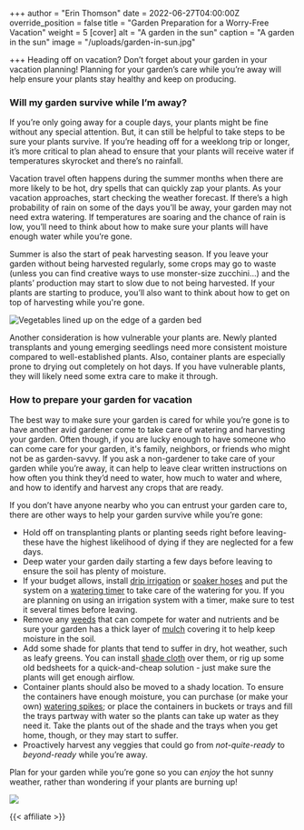 +++
author = "Erin Thomson"
date = 2022-06-27T04:00:00Z
override_position = false
title = "Garden Preparation for a Worry-Free Vacation"
weight = 5
[cover]
alt = "A garden in the sun"
caption = "A garden in the sun"
image = "/uploads/garden-in-sun.jpg"

+++
Heading off on vacation? Don’t forget about your garden in your vacation planning! Planning for your garden’s care while you’re away will help ensure your plants stay healthy and keep on producing.

### Will my garden survive while I’m away?

If you’re only going away for a couple days, your plants might be fine without any special attention. But, it can still be helpful to take steps to be sure your plants survive. If you’re heading off for a weeklong trip or longer, it’s more critical to plan ahead to ensure that your plants will receive water if temperatures skyrocket and there’s no rainfall.

Vacation travel often happens during the summer months when there are more likely to be hot, dry spells that can quickly zap your plants. As your vacation approaches, start checking the weather forecast. If there’s a high probability of rain on some of the days you’ll be away, your garden may not need extra watering. If temperatures are soaring and the chance of rain is low, you’ll need to think about how to make sure your plants will have enough water while you’re gone.

Summer is also the start of peak harvesting season. If you leave your garden without being harvested regularly, some crops may go to waste (unless you can find creative ways to use monster-size zucchini…) and the plants’ production may start to slow due to not being harvested. If your plants are starting to produce, you’ll also want to think about how to get on top of harvesting while you're gone.

![Vegetables lined up on the edge of a garden bed](/uploads/garden-harvest.jpg)

Another consideration is how vulnerable your plants are. Newly planted transplants and young emerging seedlings need more consistent moisture compared to well-established plants. Also, container plants are especially prone to drying out completely on hot days. If you have vulnerable plants, they will likely need some extra care to make it through.

### How to prepare your garden for vacation

The best way to make sure your garden is cared for while you’re gone is to have another avid gardener come to take care of watering and harvesting your garden. Often though, if you are lucky enough to have someone who can come care for your garden, it's family, neighbors, or friends who might not be as garden-savvy. If you ask a non-gardener to take care of your garden while you’re away, it can help to leave clear written instructions on how often you think they’d need to water, how much to water and where, and how to identify and harvest any crops that are ready.

If you don’t have anyone nearby who you can entrust your garden care to, there are other ways to help your garden survive while you’re gone:

* Hold off on transplanting plants or planting seeds right before leaving- these have the highest likelihood of dying if they are neglected for a few days.
* Deep water your garden daily starting a few days before leaving to ensure the soil has plenty of moisture.
* If your budget allows, install [drip irrigation](https://www.amazon.com/s?k=drip+irrigation) or [soaker hoses](https://www.amazon.com/s?k=soaker+hose) and put the system on a [watering timer](https://www.amazon.com/s?k=watering+timer) to take care of the watering for you. If you are planning on using an irrigation system with a timer, make sure to test it several times before leaving.
* Remove any [weeds](https://blog.planter.garden/posts/garden-weeds-stem-the-spread/) that can compete for water and nutrients and be sure your garden has a thick layer of [mulch](https://blog.planter.garden/posts/mulching-a-must-for-your-garden/) covering it to help keep moisture in the soil.
* Add some shade for plants that tend to suffer in dry, hot weather, such as leafy greens. You can install [shade cloth](https://www.amazon.com/s?k=shade+cloth) over them, or rig up some old bedsheets for a quick-and-cheap solution - just make sure the plants will get enough airflow.
* Container plants should also be moved to a shady location. To ensure the containers have enough moisture, you can purchase (or make your own) [watering spikes](https://www.amazon.com/s?k=watering+spikes); or place the containers in buckets or trays and fill the trays partway with water so the plants can take up water as they need it. Take the plants out of the shade and the trays when you get home, though, or they may start to suffer.
* Proactively harvest any veggies that could go from _not-quite-ready_ to _beyond-ready_ while you’re away.

Plan for your garden while you’re gone so you can _enjoy_ the hot sunny weather, rather than wondering if your plants are burning up!

![](/uploads/beachfront-view.jpg)

{{< affiliate >}}